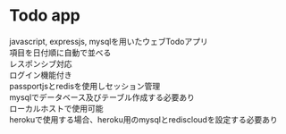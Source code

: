 # Todo app

javascript, expressjs, mysqlを用いたウェブTodoアプリ<br>
項目を日付順に自動で並べる<br>
レスポンシブ対応<br>
ログイン機能付き<br>
passportjsとredisを使用しセッション管理<br>
mysqlでデータベース及びテーブル作成する必要あり<br>
ローカルホストで使用可能<br>
herokuで使用する場合、heroku用のmysqlとrediscloudを設定する必要あり<br>
